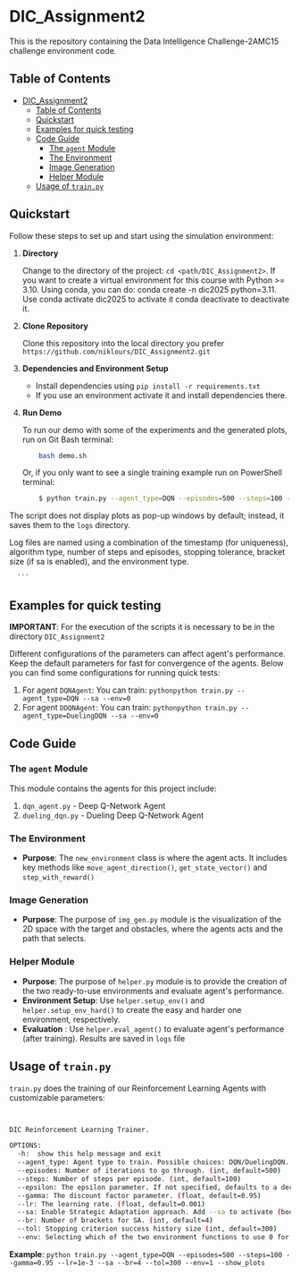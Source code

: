 # DIC_Assignment2

This is the repository containing the Data Intelligence Challenge-2AMC15 challenge environment code.

## Table of Contents
- [DIC\_Assignment2](#dic_assignment2)
  - [Table of Contents](#table-of-contents)
  - [Quickstart](#quickstart)
  - [Examples for quick testing](#examples-for-quick-testing)
  - [Code Guide](#code-guide)
    - [The `agent` Module](#the-agent-module)
    - [The Environment](#the-environment)
    - [Image Generation](#image-generation)
    - [Helper Module](#helper-module)
  - [Usage of `train.py`](#usage-of-trainpy)

## Quickstart
Follow these steps to set up and start using the simulation environment:

1. **Directory**
    
    Change to the directory of the project: ``cd <path/DIC_Assignment2>``. If you want to create a virtual environment for this course with Python >= 3.10. Using conda, you can do: conda create -n dic2025 python=3.11. Use conda activate dic2025 to activate it conda deactivate to deactivate it.
1. **Clone Repository**
    
    Clone this repository into the local directory you prefer ``https://github.com/niklours/DIC_Assignment2.git``
1. **Dependencies and Environment Setup**
    - Install dependencies using ``pip install -r requirements.txt``
    - If you use an environment activate it and install dependencies there.
2. **Run Demo**
      
      To run our demo with some of the experiments and the generated plots, run on Git Bash terminal:
    ```bash
        bash demo.sh
    ```
      Or, if you only want to see a single training example run on PowerShell terminal:
      ```bash 
          $ python train.py --agent_type=DQN --episodes=500 --steps=100 --gamma=0.95 --lr=1e-3 --sa --br=4 --tol=300 --env=1

The script does not display plots as pop-up windows by default; instead, it saves them to the `logs` directory.

Log files are named using a combination of the timestamp (for uniqueness), algorithm type, number of steps and episodes, stopping tolerance, bracket size (if sa is enabled), and the environment type.


      ```


## Examples for quick testing
**IMPORTANT**: For the execution of the scripts it is necessary to be in the directory
``DIC_Assignment2``

Different configurations of the parameters can affect agent's performance. Keep the default parameters for fast for convergence of the agents. Below you can find some configurations for running quick tests:

   1. For agent ``DQNAgent``: You can train: `pythonpython train.py --agent_type=DQN --sa --env=0`
   2. For agent ``DDQNAgent``: You can train: `pythonpython train.py --agent_type=DuelingDQN --sa --env=0`

## Code Guide

### The `agent` Module
This module contains the agents for this project include:
   1. `dqn_agent.py` - Deep Q-Network Agent
   2. `dueling_dqn.py` - Dueling Deep Q-Network Agent


### The Environment
- **Purpose**: The `new_environment` class is where the agent acts. It includes key methods like `move_agent_direction()`, `get_state_vector()` and `step_with_reward()`

### Image Generation
- **Purpose**: The purpose of `img_gen.py` module is the visualization of the 2D space with the target and obstacles, where the agents acts and the path that selects.

### Helper Module
- **Purpose**: The purpose of `helper.py` module is to provide the creation of the two ready-to-use environments and evaluate agent's performance.
- **Environment Setup**: Use `helper.setup_env()` and `helper.setup_env_hard()` to create the easy and harder one environment, respectively.
- **Evaluation** : Use `helper.eval_agent()` to evaluate agent's performance (after training). Results are saved in `logs` file

## Usage of `train.py`
`train.py` does the training of our Reinforcement Learning Agents with customizable parameters:


```bash


DIC Reinforcement Learning Trainer.

OPTIONS:
  -h:  show this help message and exit
  --agent_type: Agent type to train. Possible choices: DQN/DuelingDQN. (str, default="DQN")
  --episodes: Number of iterations to go through. (int, default=500)
  --steps: Number of steps per episode. (int, default=100)
  --epsilon: The epsilon parameter. If not specified, defaults to a decaying rate. (float, default=None)
  --gamma: The discount factor parameter. (float, default=0.95)
  --lr: The learning rate. (float, default=0.001)
  --sa: Enable Strategic Adaptation approach. Add --sa to activate (boolean, default=False)
  --br: Number of brackets for SA. (int, default=4)
  --tol: Stopping criterion success history size (int, default=300)
  --env: Selecting which of the two environment functions to use 0 for easy, 1 for hard."

```
**Example**: ```python train.py --agent_type=DQN --episodes=500 --steps=100 --gamma=0.95 --lr=1e-3 --sa --br=4 --tol=300 --env=1 --show_plots```

